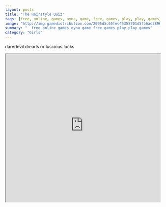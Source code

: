 ```yaml
---
layout: posts
title: "The Hairstyle Quiz"
tags: [free, online, games, oyna, game, free, games, play, play, games]
image: "http://img.gamedistribution.com/2095d5c65fec45358701d5fb6ae3896e.jpg"
summary: "  free online games oyna game free games play play games"
category: "Girls"
---
```


daredevil dreads or luscious locks

<iframe width="100%" height="480px;" src="http://flash.gamedistribution.com?game=2095d5c65fec45358701d5fb6ae3896e"></iframe>